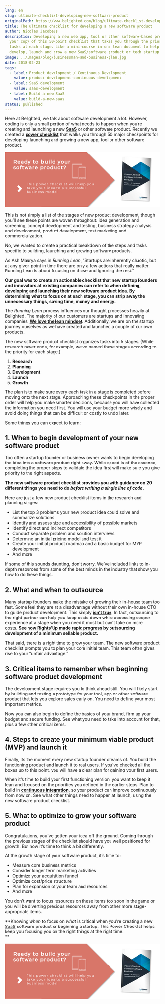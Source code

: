 ```yaml
---
lang: en
slug: ultimate-checklist-developing-new-software-product
originalPath: https://www.belighted.com/blog/ultimate-checklist-developing-new-software-product
title: The ultimate checklist for developing a new software product
author: Nicolas Jacobeus
description: Developing a new web app, tool or other software-based product? Get
  your copy of this 50-point checklist that takes you through the priorities and
  tasks at each stage. Like a mini-course in one lean document to help you
  develop, launch and grow a new SaaS/software product or tech startup idea.
image: ../images/blog/businessman-and-business-plan.jpg
date: 2018-02-23
tags:
  - label: Product development / Continuous Development
    value: product-development-continuous-development
  - label: SaaS development
    value: saas-development
  - label: Build a new SaaS
    value: build-a-new-saas
status: published
---
```

Here at Belighted, we talk about software development a lot. However, coding is only a small portion of what needs to happen when you’re creating and launching a new **[SaaS](/saas-guide-to-software-as-service)** or other software product. Recently we created a **[power checklist](https://www.belighted.com/free-eguide/power-checklist)** that walks you through 50 major checkpoints for developing, launching and growing a new app, tool or other software product.

[![New Call-to-action](/content/images/legacy/UPTtKvQU_5rjKfQJ1Qjwk.png)](https://cta-redirect.hubspot.com/cta/redirect/1684659/fb3606cc-cc1b-47d0-ae85-2c9f69837fe2)

  
This is not simply a list of the stages of new product development, though you’ll see these points are woven throughout: idea generation and screening, concept development and testing, business strategy analysis and development, product development, test marketing and commercialization.

No, we wanted to create a practical breakdown of the steps and tasks specific to building, launching and growing software products.

As Ash Maurya says in _Running Lean_, “Startups are inherently chaotic, but at any given point in time there are only a few actions that really matter. Running Lean is about focusing on those and ignoring the rest.”

**Our goal was to create an actionable checklist that new startup founders and innovators at existing companies can refer to when defining, developing and launching their new software product idea. By determining what to focus on at each stage, you can strip away the unnecessary things, saving time, money and energy.**

The _Running Lean_ process influences our thought processes heavily at Belighted. The majority of our customers are startups and innovating companies. **[We love the lean mindset](https://www.belighted.com/blog/startup-mindset-clients)**. Additionally, we are on the startup journey ourselves as we have created and launched a couple of our own products.

The new software product checklist organizes tasks into 5 stages. (While research never ends, for example, we’ve named these stages according to the priority for each stage.)

1.  **Research**
2.  **Planning**
3.  **Development**
4.  **Launch**
5.  **Growth**

The plan is to make sure every each task in a stage is completed before moving onto the next stage. Approaching these checkpoints in the proper order will help you make smarter decisions, because you will have collected the information you need first. You will use your budget more wisely and avoid doing things that can be difficult or costly to undo later.

Some things you can expect to learn:

**1.** **When to begin development of your new software product**
-----------------------------------------------------------------

Too often a startup founder or business owner wants to begin developing the idea into a software product right away. While speed is of the essence, completing the proper steps to validate the idea first will make sure you give priority to the right aspects.

**The new software product checklist provides you with guidance on 20 different things you need to do _before writing a single line of code_.**

Here are just a few new product checklist items in the research and planning stages:

*   List the top 3 problems your new product idea could solve and summarize solutions
*   Identify and assess size and accessibility of possible markets
*   Identify direct and indirect competitors
*   Conduct separate problem and solution interviews
*   Determine an initial pricing model and test it
*   Create your initial product roadmap and a basic budget for MVP development
*   And more

If some of this sounds daunting, don’t worry. We’ve included links to in-depth resources from some of the best minds in the industry that show you how to do these things.

**2\. What and when to outsource**
----------------------------------

Many startup founders make the mistake of growing their in-house team too fast. Some feel they are at a disadvantage without their own in-house CTO to guide product development. This simply **[isn’t true](/blog/non-technical-startup-founders)**. In fact, outsourcing to the right partner can help you keep costs down while accessing deeper experience at a stage when you need it most but can’t take on more costs. **See [how Rights’Up made rapid progress](/clients/rightsup) by outsourcing development of a minimum sellable product.**

That said, there is a right time to grow your team. The new software product checklist prompts you to plan your core initial team. This team often gives rise to your “unfair advantage.”

**3\. Critical items to remember when beginning software product development**
------------------------------------------------------------------------------

The development stage requires you to think ahead still. You will likely start by building and testing a prototype for your tool, app or other software product that lets you explore sales early on. You need to define your most important metrics.

Now you can also begin to define the basics of your brand, firm up your budget and secure funding. See what you need to take into account for that, plus a few other critical items.

**4\. Steps to create your minimum viable product (MVP) and launch it**
-----------------------------------------------------------------------

Finally, its the moment every new startup founder dreams of. You build the functioning product and launch it to real users. If you’ve checked all the boxes up to this point, you will have a clear plan for gaining your first users.

When it’s time to build your first functioning version, you want to keep it lean and focused on the priorities you defined in the earlier steps. Plan to build in **[continuous integration](https://www.belighted.com/blog/continuous-delivery-startups)**, so your product can improve continuously from now on. See what other things need to happen at launch, using the new software product checklist.

**5\. What to optimize to grow your software product**
------------------------------------------------------

Congratulations, you’ve gotten your idea off the ground. Coming through the previous stages of the checklist should have you well positioned for growth. But now it’s time to think a bit differently.

At the growth stage of your software product, it’s time to:

*   Measure core business metrics
*   Consider longer term marketing activities
*   Optimize your acquisition funnel
*   Optimize cost/price structure
*   Plan for expansion of your team and resources
*   And more

You don’t want to focus resources on these items too soon in the game or you will be diverting precious resources away from other more stage-appropriate items.

**Knowing _when_ to focus on _what_ is critical when you’re creating a new [SaaS](/saas-guide-to-software-as-service) software product or beginning a startup. This Power Checklist helps keep you focusing you on the right things at the right time.  
**

[![New Call-to-action](/content/images/legacy/UPTtKvQU_5rjKfQJ1Qjwk.png)](https://cta-redirect.hubspot.com/cta/redirect/1684659/fb3606cc-cc1b-47d0-ae85-2c9f69837fe2)